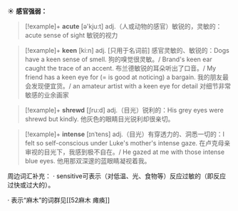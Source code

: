 ☀ <span class="category">**感官强弱：**</span>
>[!example]+ <span class="vocabulary">**acute**</span> [ə'kju:t] 
> <span class="definition">adj.（人或动物的感官）敏锐的，灵敏的：</span>acute sense of sight 敏锐的视力
           
>[!example]+ <span class="vocabulary">**keen**</span> [ki:n]
> <span class="definition">adj. [只用于名词前] 感官灵敏的、敏锐的：</span>Dogs have a keen sense of smell. 狗的嗅觉很灵敏。/ Brand's keen ear caught the trace of an accent. 布兰德敏锐的耳朵听出了口音。/ My friend has a keen eye for (= is good at noticing) a bargain. 我的朋友最会发现便宜货。/ an amateur artist with a keen eye for detail 对细节非常敏感的业余画家           

>[!example]+ <span class="vocabulary">**shrewd**</span> [ʃru:d]
> <span class="definition">adj.（目光）锐利的：</span>His grey eyes were shrewd but kindly. 他灰色的眼睛目光锐利却很亲切。
           
>[!example]+ <span class="vocabulary">**intense**</span> [ɪnˈtens]
> <span class="definition">adj.（目光）有穿透力的、洞悉一切的：</span>I felt so self-conscious under Luke's mother's intense gaze. 在卢克母亲审视的目光下，我感到极不自在。/ He gazed at me with those intense blue eyes. 他用那双深邃的蓝眼睛凝视着我。

周边词汇补充：
· sensitive可表示（对低温、光、食物等）反应过敏的（即反应过快或过大的）。

· 表示“麻木”的词群见[[52麻木 瘫痪]]
